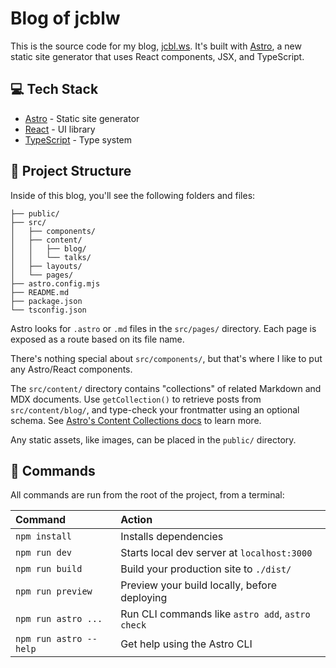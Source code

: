 # Blog of jcblw

This is the source code for my blog, [jcbl.ws](https://jcbl.ws). It's built with [Astro](https://astro.build), a new static site generator that uses React components, JSX, and TypeScript.

## 💻 Tech Stack

- [Astro](https://astro.build) - Static site generator
- [React](https://reactjs.org) - UI library
- [TypeScript](https://www.typescriptlang.org) - Type system

## 🚀 Project Structure

Inside of this blog, you'll see the following folders and files:

```
├── public/
├── src/
│   ├── components/
│   ├── content/
│   │   ├── blog/
│   │   └── talks/
│   ├── layouts/
│   └── pages/
├── astro.config.mjs
├── README.md
├── package.json
└── tsconfig.json
```

Astro looks for `.astro` or `.md` files in the `src/pages/` directory. Each page is exposed as a route based on its file name.

There's nothing special about `src/components/`, but that's where I like to put any Astro/React components.

The `src/content/` directory contains "collections" of related Markdown and MDX documents. Use `getCollection()` to retrieve posts from `src/content/blog/`, and type-check your frontmatter using an optional schema. See [Astro's Content Collections docs](https://docs.astro.build/en/guides/content-collections/) to learn more.

Any static assets, like images, can be placed in the `public/` directory.

## 🧞 Commands

All commands are run from the root of the project, from a terminal:

| Command                | Action                                           |
| :--------------------- | :----------------------------------------------- |
| `npm install`          | Installs dependencies                            |
| `npm run dev`          | Starts local dev server at `localhost:3000`      |
| `npm run build`        | Build your production site to `./dist/`          |
| `npm run preview`      | Preview your build locally, before deploying     |
| `npm run astro ...`    | Run CLI commands like `astro add`, `astro check` |
| `npm run astro --help` | Get help using the Astro CLI                     |
